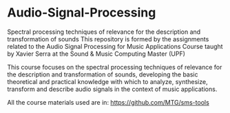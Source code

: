 # Audio-Signal-Processing
Spectral processing techniques of relevance for the description and transformation of sounds
This repository is formed by the assignments related to the Audio Signal Processing for Music Applications Course taught by Xavier Serra at the Sound & Music Computing Master (UPF)

This course focuses on the spectral processing techniques of relevance for the description and transformation of sounds, developing the basic theoretical and practical knowledge with which to analyze, synthesize, transform and describe audio signals in the context of music applications.

All the course materials used are in: https://github.com/MTG/sms-tools
